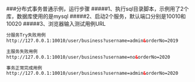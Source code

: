 ###分布式事务普通示例，运行步骤
#####1、执行sql目录脚本，示例用了2个库，数据库使用的是mysql
#####2、启动2个服务，默认端口分别是10010和10020
#####3、浏览器输入测试用例URL
```html
分服务Try失败用例
http://127.0.0.1:10010/user/business?username=admin&orderNo=2019
```
```html
主服务失败用例
http://127.0.0.1:10010/user/business?username=no&orderNo=2020
```
```html
事务正常完成用例
http://127.0.0.1:10010/user/business?username=admin&orderNo=2020
```